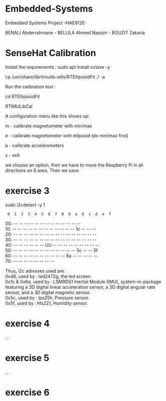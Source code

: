 # Embedded-Systems

Embedded Systems Project -HAE912E-

BENALI Abderrahmane - BELLILA Ahmed Nassim - BOUZIT Zakaria

# SenseHat Calibration 

Install the requirements : sudo apt install octave -y

cp /usr/share/librtimulib-utils/RTEllipsoidFit ./ -a

Run the calibration tool :

cd RTEllipsoidFit

RTIMULibCal

A configuration menu like this shows up:

m - calibrate magnetometer with min/max

e - calibrate magnetometer with ellipsoid (do min/max first)

a - calibrate accelerometers

x - exit

we choose an option, then we have to move the Raspberry Pi in all directions on 6 axes.
Then we save.

# exercise 3
sudo i2cdetect -y 1    


  
     0  1  2  3  4  5  6  7  8  9  a  b  c  d  e  f  
00:          -- -- -- -- -- -- -- -- -- -- -- -- --  
10: -- -- -- -- -- -- -- -- -- -- -- -- 1c -- -- --  
20: -- -- -- -- -- -- -- -- -- -- -- -- -- -- -- --  
30: -- -- -- -- -- -- -- -- -- -- -- -- -- -- -- --  
40: -- -- -- -- -- -- UU -- -- -- -- -- -- -- -- --  
50: -- -- -- -- -- -- -- -- -- -- -- -- 5c -- -- 5f  
60: -- -- -- -- -- -- -- -- -- -- 6a -- -- -- -- --  
70: -- -- -- -- -- -- -- --  

Thus, i2c adresses used are :   
0x46, used by : led2472g, the led screen.  
0x1c & 0x6a, used by : LSM9DS1 Inertial Module (IMU), system-in-package featuring a 3D digital linear acceleration sensor, a 3D digital angular rate sensor, and a 3D digital magnetic sensor.  
0x5c, used by : lps25h, Pressure sensor.  
0x5f, used by : hts221, Humidity sensor.  

# exercise 4
...

# exercise 5
...

# exercise 6
